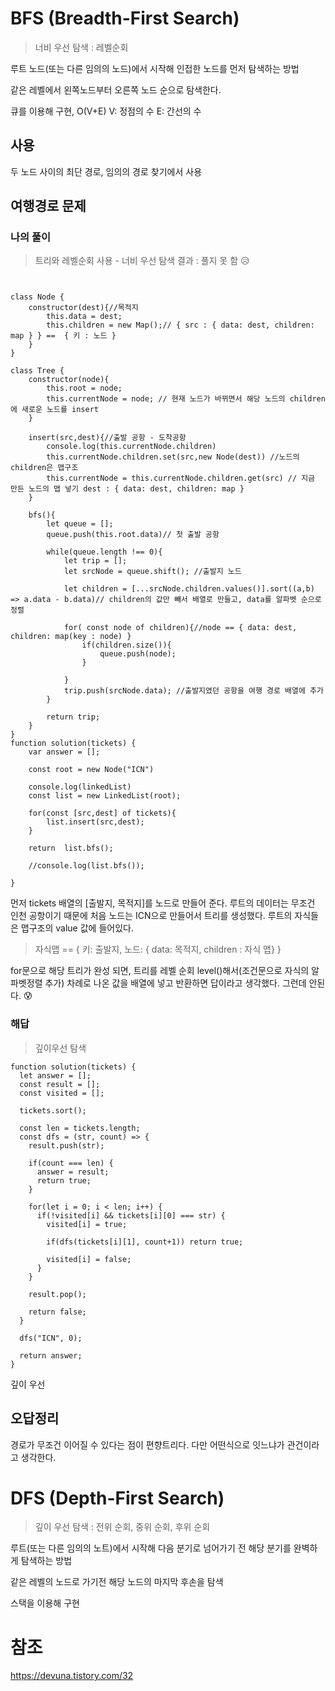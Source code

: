 
# BFS (Breadth-First Search)

> 너비 우선 탐색 : 레벨순회

루트 노드(또는 다른 임의의 노드)에서 시작해 인접한 노드를 먼저 탐색하는 방법

같은 레벨에서 왼쪽노드부터 오른쪽 노드 순으로 탐색한다.

큐를 이용해 구현, O(V+E) V: 정점의 수 E: 간선의 수 


## 사용

두 노드 사이의 최단 경로, 임의의 경로 찾기에서 사용 

## 여행경로  문제

### 나의 풀이 

> 트리와 레벨순회 사용 - 너비 우선 탐색 
> 결과 : 풀지 못 함 😥

```


class Node {
    constructor(dest){//목적지
        this.data = dest;
        this.children = new Map();// { src : { data: dest, children: map } } ==  { 키 : 노드 }
    }
}

class Tree {
    constructor(node){
        this.root = node;
        this.currentNode = node; // 현재 노드가 바뀌면서 해당 노드의 children에 새로운 노드를 insert
    }
    
    insert(src,dest){//출발 공항 - 도착공항
        console.log(this.currentNode.children)
        this.currentNode.children.set(src,new Node(dest)) //노드의 children은 맵구조
        this.currentNode = this.currentNode.children.get(src) // 지금 만든 노드의 맵 넣기 dest : { data: dest, children: map }
    }
    
    bfs(){
        let queue = [];
        queue.push(this.root.data)// 첫 출발 공항 
        
        while(queue.length !== 0){
            let trip = [];
            let srcNode = queue.shift(); //출발지 노드
            
            let children = [...srcNode.children.values()].sort((a,b) => a.data - b.data)// children의 값만 빼서 배열로 만들고, data를 알파벳 순으로 정렬
           
            for( const node of children){//node == { data: dest, children: map(key : node) }
                if(children.size()){
                    queue.push(node);
                }
                
            }
            trip.push(srcNode.data); //출발지였던 공항을 여행 경로 배열에 추가
        }

        return trip;
    }
}
function solution(tickets) {
    var answer = [];
   
    const root = new Node("ICN")
    
    console.log(linkedList)
    const list = new LinkedList(root);

    for(const [src,dest] of tickets){
	    list.insert(src,dest);
    }

    return  list.bfs();

    //console.log(list.bfs());
    
}

```

먼저 tickets 배열의 [출발지, 목적지]를 노드로 만들어 준다. 루트의 데이터는 무조건 인천 공항이기 때문에 처음 노드는 ICN으로 만들어서 트리를 생성했다. 루트의 자식들은 맵구조의 value 값에 들어있다. 


> 자식맵 ==  { 키: 출발지, 노드: { data: 목적지, children : 자식 맵} } 

for문으로 해당 트리가 완성 되면, 트리를 레벨 순회 level()해서(조건문으로 자식의 알파벳정렬 추가) 차례로 나온 값을 배열에 넣고 반환하면 답이라고 생각했다. 그런데 안된다. 😰


### 해답

> 깊이우선 탐색



```
function solution(tickets) {
  let answer = [];
  const result = [];
  const visited = [];
  
  tickets.sort();
  
  const len = tickets.length;
  const dfs = (str, count) => {
    result.push(str);
    
    if(count === len) {
      answer = result;
      return true;
    }
    
    for(let i = 0; i < len; i++) {
      if(!visited[i] && tickets[i][0] === str) {
        visited[i] = true;
        
        if(dfs(tickets[i][1], count+1)) return true;
        
        visited[i] = false;
      }
    }
    
    result.pop();
    
    return false;
  }
  
  dfs("ICN", 0);
  
  return answer;
}
```
깊이 우선 

## 오답정리

경로가 무조건 이어질 수 있다는 점이 편향트리다.  다만 어떤식으로 잇느냐가 관건이라고 생각한다. 

# DFS (Depth-First Search)

> 깊이 우선 탐색 : 전위 순회, 중위 순회, 후위 순회

루트(또는 다른 임의의 노트)에서 시작해 다음 분기로 넘어가기 전 해당 분기를 완벽하게 탐색하는 방법

같은 레벨의 노드로 가기전 해당 노드의 마지막 후손을 탐색

스택을 이용해 구현



# 참조 

https://devuna.tistory.com/32